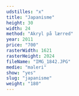```yaml
---
udstilles: "x"
title: "Japanisme"
height: 30
width: 24
method: "Akryl på lærred"
year: 2011
price: "700"
rasterWidth: 1621
rasterHeight: 2024
fileName: "IMG_1842.JPG"
medie: "maleri"
show: "yes"
slug: "japanisme"
weight: "180"
---
```

